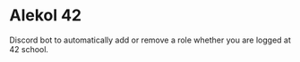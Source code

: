 # Alekol 42

Discord bot to automatically add or remove a role whether you are logged at 42 school.
